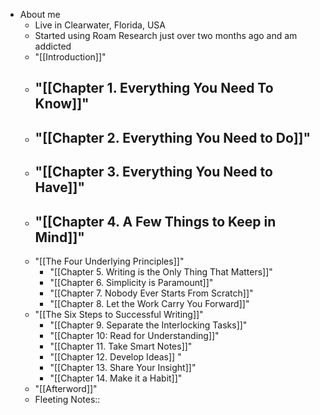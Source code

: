 - About me
    - Live in Clearwater, Florida, USA
    - Started using Roam Research just over two months ago and am addicted
    - "[[Introduction]]"
    - "[[Chapter 1. Everything You Need To Know]]"
        - 
    - "[[Chapter 2. Everything You Need to Do]]"
        - 
    - "[[Chapter 3. Everything You Need to Have]]"
        - 
    - "[[Chapter 4. A Few Things to Keep in Mind]]"
        - 
    - "[[The Four Underlying Principles]]"
        - "[[Chapter 5. Writing is the Only Thing That Matters]]"
        - "[[Chapter 6. Simplicity is Paramount]]"
        - "[[Chapter 7. Nobody Ever Starts From Scratch]]"
        - "[[Chapter 8. Let the Work Carry You Forward]]"
    - "[[The Six Steps to Successful Writing]]"
        - "[[Chapter 9. Separate the Interlocking Tasks]]"
        - "[[Chapter 10: Read for Understanding]]"
        - "[[Chapter 11. Take Smart Notes]]"
        - "[[Chapter 12. Develop Ideas]]  "
        - "[[Chapter 13. Share Your Insight]]"
        - "[[Chapter 14. Make it a Habit]]"
    - "[[Afterword]]"
    - Fleeting Notes:: 

